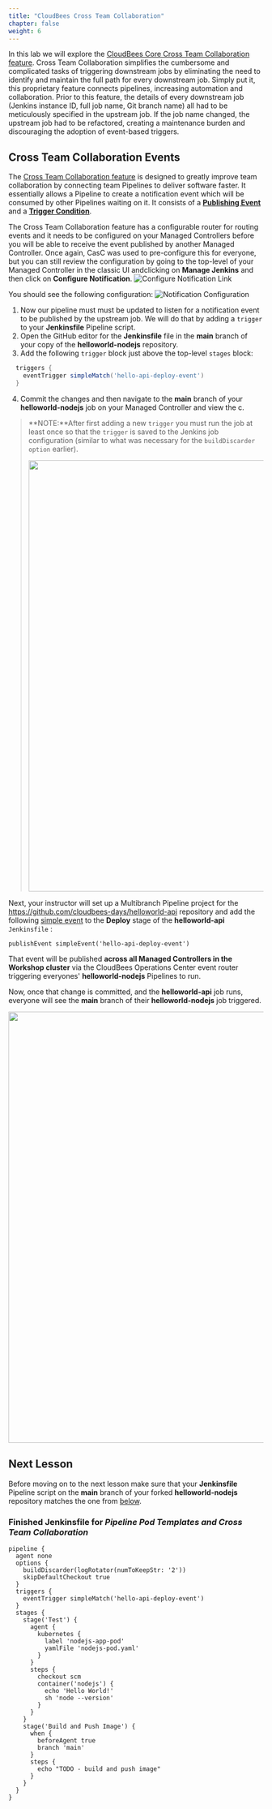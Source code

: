 ```yaml
---
title: "CloudBees Cross Team Collaboration"
chapter: false
weight: 6
--- 
```


In this lab we will explore the [CloudBees Core Cross Team Collaboration feature](https://docs.cloudbees.com/docs/cloudbees-ci/latest/cloud-admin-guide/cross-team-collaboration). Cross Team Collaboration simplifies the cumbersome and complicated tasks of triggering downstream jobs by eliminating the need to identify and maintain the full path for every downstream job. Simply put it, this proprietary feature connects pipelines, increasing automation and collaboration. Prior to this feature, the details of every downstream job (Jenkins instance ID, full job name, Git branch name) all had to be meticulously specified in the upstream job. If the job name changed, the upstream job had to be refactored, creating a maintenance burden and discouraging the adoption of event-based triggers.

## Cross Team Collaboration Events

The [Cross Team Collaboration feature](https://docs.cloudbees.com/docs/cloudbees-ci/latest/cloud-admin-guide/cross-team-collaboration) is designed to greatly improve team collaboration by connecting team Pipelines to deliver software faster. It essentially allows a Pipeline to create a notification event which will be consumed by other Pipelines waiting on it. It consists of a [**Publishing Event**](https://docs.cloudbees.com/docs/cloudbees-ci/latest/cloud-admin-guide/cross-team-collaboration#cross-team-event-publishers) and a [**Trigger Condition**](https://docs.cloudbees.com/docs/cloudbees-ci/latest/cloud-admin-guide/cross-team-collaboration#cross-team-event-triggers).

The Cross Team Collaboration feature has a configurable router for routing events and it needs to be configured on your Managed Controllers before you will be able to receive the event published by another Managed Controller. Once again, CasC was used to pre-configure this for everyone, but you can still review the configuration by going to the top-level of your Managed Controller in the classic UI andclicking on **Manage Jenkins** and then click on **Configure Notification**. ![Configure Notification Link](config-notification-link.png?width=50pc)

 You should see the following configuration: ![Notification Configuration](notification-config.png?width=50pc)


1. Now our pipeline must must be updated to listen for a notification event to be published by the upstream job. We will do that by adding a `trigger` to your **Jenkinsfile** Pipeline script.
2. Open the GitHub editor for the **Jenkinsfile** file in the **main** branch of your copy of the **helloworld-nodejs** repository.
3. Add the following `trigger` block just above the top-level `stages` block:

```groovy
  triggers {
    eventTrigger simpleMatch('hello-api-deploy-event')
  }
```

4. Commit the changes and then navigate to the **main** branch of your **helloworld-nodejs** job on your Managed Controller and view the c. 

>**NOTE:**After first adding a new `trigger` you must run the job at least once so that the `trigger` is saved to the Jenkins job configuration (similar to what was necessary for the `buildDiscarder` `option` earlier). <p><img src="img/cross-team/cross_team_trigger_configured.png" width=850/>

Next, your instructor will set up a Multibranch Pipeline project for the https://github.com/cloudbees-days/helloworld-api repository and add the following [simple event](https://go.cloudbees.com/docs/cloudbees-core/cloud-admin-guide/cross-team-collaboration/#cross-team-event-types) to the **Deploy** stage of the **helloworld-api** `Jenkinsfile` : 

```
publishEvent simpleEvent('hello-api-deploy-event')
```

That event will be published **across all Managed Controllers in the Workshop cluster** via the CloudBees Operations Center event router triggering everyones' **helloworld-nodejs** Pipelines to run. 

Now, once that change is committed, and the **helloworld-api** job runs, everyone will see the **main** branch of their **helloworld-nodejs** job triggered. <p><img src="img/cross-team/cross_team_triggered_by_event.png" width=850/>


## Next Lesson

Before moving on to the next lesson make sure that your **Jenkinsfile** Pipeline script on the **main** branch of your forked **helloworld-nodejs** repository matches the one from [below](#finished-jenkinsfile-for-pipeline-pod-templates-and-cross-team-collaboration).

### Finished Jenkinsfile for *Pipeline Pod Templates and Cross Team Collaboration*
```
pipeline {
  agent none
  options { 
    buildDiscarder(logRotator(numToKeepStr: '2'))
    skipDefaultCheckout true
  }
  triggers {
    eventTrigger simpleMatch('hello-api-deploy-event')
  }
  stages {
    stage('Test') {
      agent {
        kubernetes {
          label 'nodejs-app-pod'
          yamlFile 'nodejs-pod.yaml'
        }
      }
      steps {
        checkout scm
        container('nodejs') {
          echo 'Hello World!'   
          sh 'node --version'
        }
      }
    }
    stage('Build and Push Image') {
      when {
        beforeAgent true
        branch 'main'
      }
      steps {
        echo "TODO - build and push image"
      }
    }
  }
}
```
